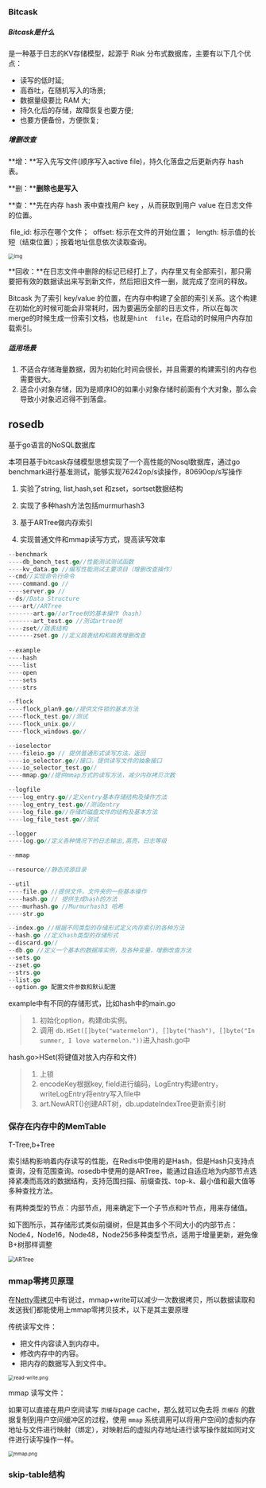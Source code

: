### Bitcask

##### Bitcask是什么

是一种基于日志的KV存储模型，起源于 Riak 分布式数据库，主要有以下几个优点：

*   读写的低时延;
*   高吞吐，在随机写入的场景;
*   数据量级要比 RAM 大;
*   持久化后的存储，故障恢复也要方便;
*   也要方便备份，方便恢复;

##### 增删改查

**增：**写入先写文件(顺序写入active file)，持久化落盘之后更新内存 hash 表。

**删：****删除也是写入**

**查：**先在内存 hash 表中查找用户 key ，从而获取到用户 value 在日志文件的位置。

​		file_id: 标示在哪个文件； 
​				offset: 标示在文件的开始位置； 
​				length: 标示值的长短（结束位置）；按着地址信息依次读取查询。

<img src="assets/fe607fd7e20b0e43ff305636697b37cc.jpg" alt="img" style="zoom:70%;" />

**回收：**在日志文件中删除的标记已经打上了，内存里又有全部索引，那只需要把有效的数据读出来写到新文件，然后把旧文件一删，就完成了空间的释放。

Bitcask 为了索引 key/value 的位置，在内存中构建了全部的索引关系。这个构建在初始化的时候可能会非常耗时，因为要遍历全部的日志文件，所以在每次merge的时候生成一份索引文档，也就是`hint  file`，在启动的时候用户内存加载索引。

##### 适用场景

1.   不适合存储海量数据，因为初始化时间会很长，并且需要的构建索引的内存也需要很大。
2.   适合小对象存储，因为是顺序IO的如果小对象存储时前面有个大对象，那么会导致小对象迟迟得不到落盘。

rosedb
------

基于go语言的NoSQL数据库 

本项目基于bitcask存储模型思想实现了一个高性能的Nosql数据库，通过go benchmark进行基准测试，能够实现76242op/s读操作，80690op/s写操作

1.   实验了string, list,hash,set 和zset，sortset数据结构

2.   实现了多种hash方法包括murmurhash3

3.   基于ARTree做内存索引

4.   实现普通文件和mmap读写方式，提高读写效率


```go
--benchmark 
----db_bench_test.go//性能测试测试函数
----kv_data.go //编写性能测试主要项目（增删改查操作）
--cmd//实现命令行命令
----command.go //
----server.go //
--ds//Data Structure
----art//ARTree
-------art.go//arTree树的基本操作（hash）
-------art_test.go //测试artree树
----zset//跳表结构
-------zset.go //定义跳表结构和跳表增删改查
		
--example
----hash
----list
----open
----sets
----strs

--flock
----flock_plan9.go//提供文件锁的基本方法
----flock_test.go//测试
----flock_unix.go//
----flock_windows.go//

--ioselector
----fileio.go // 提供普通形式读写方法，返回
----io_selector.go//接口，提供读写文件的抽象接口
----io_selector_test.go//
----mmap.go//提供mmap方式的读写方法，减少内存拷贝次数

--logfile
----log_entry.go//定义entry基本存储结构及操作方法
----log_entry_test.go//测试entry
----log_file.go//存储的磁盘文件的结构及基本方法
----log_file_test.go//测试

--logger
----log.go//定义各种情况下的日志输出,高亮，日志等级

--mmap

--resource//静态资源目录

--util 
----file.go //提供文件，文件夹的一些基本操作
----hash.go // 提供生成hash的方法
----murhash.go //Murmurhash3 哈希
----str.go 

--index.go //根据不同类型的存储形式定义内存索引的各种方法
--hash.go //定义hash类型的存储形式
--discard.go// 
--db.go //定义一个基本的数据库实例，及各种变量，增删改查方法
--sets.go
--zset.go
--strs.go
--list.go
--option.go 配置文件参数和默认配置
```

example中有不同的存储形式，比如hash中的main.go

>   1.   初始化option，构建db实例。
>   2.   调用 `db.HSet([]byte("watermelon"), []byte("hash"), []byte("In summer, I love watermelon."))`进入hash.go中

hash.go>HSet(将键值对放入内存和文件)

>   1.   上锁
>   2.   encodeKey根据key, field进行编码，LogEntry构建entry，writeLogEntry将entry写入file中
>   3.   art.NewART()创建ART树，db.updateIndexTree更新索引树

### 保存在内存中的MemTable

T-Tree,b+Tree

索引结构影响着内存读写的性能，在Redis中使用的是Hash，但是Hash只支持点查询，没有范围查询。rosedb中使用的是ARTree，能通过自适应地为内部节点选择紧凑而高效的数据结构，支持范围扫描、前缀查找、top-k、最小值和最大值等多种查找方法。

有两种类型的节点：内部节点，用来确定下一个子节点和叶节点，用来存储值。

如下图所示，其存储形式类似前缀树，但是其由多个不同大小的内部节点：Node4，Node16，Node48，Node256多种类型节点，适用于增量更新，避免像B+树那样调整

<img src="assets/ARTree.PNG" alt="ARTree" style="zoom:80%;" />

### mmap零拷贝原理

在[Netty零拷贝](../../中间件\Netty\源码分析\Netty零拷贝.md)中有说过，mmap+write可以减少一次数据拷贝，所以数据读取和发送我们都能使用上mmap零拷贝技术，以下是其主要原理

传统读写文件：

*   把文件内容读入到内存中。
*   修改内存中的内容。
*   把内存的数据写入到文件中。

<img src="assets/传统读写文件.png" alt="read-write.png" style="zoom:70%;" />



mmap 读写文件：

如果可以直接在用户空间读写 `页缓存`page cache，那么就可以免去将 `页缓存` 的数据复制到用户空间缓冲区的过程，使用 `mmap` 系统调用可以将用户空间的虚拟内存地址与文件进行映射（绑定），对映射后的虚拟内存地址进行读写操作就如同对文件进行读写操作一样。

<img src="assets/mmap读写文件.png" alt="mmap.png" style="zoom:67%;" />

### skip-table结构

